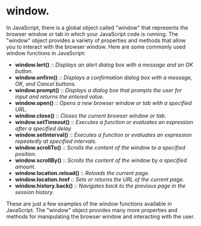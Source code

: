 
# window.

In JavaScript, there is a global object called "window" that represents the browser window or tab in which your JavaScript code is running. The "window" object provides a variety of properties and methods that allow you to interact with the browser window. Here are some commonly used window functions in JavaScript:

  * **window.lert()** :: *Displays an alert dialog box with a message and an OK button.*
  * **window.onfirm()** :: *Displays a confirmation dialog box with a message, OK, and Cancel buttons.*
  * **window.prompt()** :: *Displays a dialog box that prompts the user for input and returns the entered value.*
  * **window.open()** :: *Opens a new browser window or tab with a specified URL.*
  * **window.close()** :: *Closes the current browser window or tab.*
  * **window.setTimeout()** :: *Executes a function or evaluates an expression after a specified delay.*
  * **window.setInterval()** :: *Executes a function or evaluates an expression repeatedly at specified intervals.*
  * **window.scrollTo()** :: *Scrolls the content of the window to a specified position.*
  * **window.scrollBy()** :: *Scrolls the content of the window by a specified amount.*
  * **window.location.reload()** :: *Reloads the current page.*
  * **window.location.href** :: *Sets or returns the URL of the current page.*
  * **window.history.back()** :: *Navigates back to the previous page in the session history.*
  
  These are just a few examples of the window functions available in JavaScript. 
  The "window" object provides many more properties and methods for manipulating the browser window and interacting with the user.
